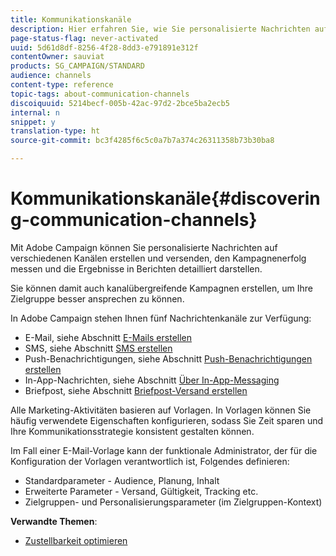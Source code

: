 ```yaml
---
title: Kommunikationskanäle
description: Hier erfahren Sie, wie Sie personalisierte Nachrichten auf unterschiedlichen Kanälen senden und kanalübergreifende Kampagnen erstellen können, um Empfänger gezielter anzusprechen.
page-status-flag: never-activated
uuid: 5d61d8df-8256-4f28-8dd3-e791891e312f
contentOwner: sauviat
products: SG_CAMPAIGN/STANDARD
audience: channels
content-type: reference
topic-tags: about-communication-channels
discoiquuid: 5214becf-005b-42ac-97d2-2bce5ba2ecb5
internal: n
snippet: y
translation-type: ht
source-git-commit: bc3f4285f6c5c0a7b7a374c26311358b73b30ba8

---
```



# Kommunikationskanäle{#discovering-communication-channels}

Mit Adobe Campaign können Sie personalisierte Nachrichten auf verschiedenen Kanälen erstellen und versenden, den Kampagnenerfolg messen und die Ergebnisse in Berichten detailliert darstellen.

Sie können damit auch kanalübergreifende Kampagnen erstellen, um Ihre Zielgruppe besser ansprechen zu können.

In Adobe Campaign stehen Ihnen fünf Nachrichtenkanäle zur Verfügung:

* E-Mail, siehe Abschnitt [E-Mails erstellen](../../channels/using/about-emails.md)
* SMS, siehe Abschnitt [SMS erstellen](../../channels/using/about-sms-messages.md)
* Push-Benachrichtigungen, siehe Abschnitt [Push-Benachrichtigungen erstellen](../../channels/using/about-push-notifications.md)
* In-App-Nachrichten, siehe Abschnitt [Über In-App-Messaging](../../channels/using/about-in-app-messaging.md)
* Briefpost, siehe Abschnitt [Briefpost-Versand erstellen](../../channels/using/about-direct-mail.md)

Alle Marketing-Aktivitäten basieren auf Vorlagen. In Vorlagen können Sie häufig verwendete Eigenschaften konfigurieren, sodass Sie Zeit sparen und Ihre Kommunikationsstrategie konsistent gestalten können.

Im Fall einer E-Mail-Vorlage kann der funktionale Administrator, der für die Konfiguration der Vorlagen verantwortlich ist, Folgendes definieren:

* Standardparameter - Audience, Planung, Inhalt
* Erweiterte Parameter - Versand, Gültigkeit, Tracking etc.
* Zielgruppen- und Personalisierungsparameter (im Zielgruppen-Kontext)

**Verwandte Themen**:

* [Zustellbarkeit optimieren](../../sending/using/about-deliverability.md)
